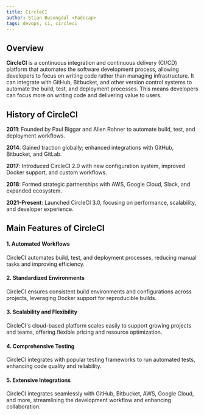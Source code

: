 ```yaml
---
title: CircleCI
author: Stian Busengdal <Fadecap>
tags: devops, ci, circleci
---
```



## Overview

**CircleCI** is a continuous integration and continuous delivery (CI/CD) platform that automates the software development process, allowing developers to focus on writing code rather than managing infrastructure. It can integrate with GitHub, Bitbucket, and other version control systems to automate the build, test, and deployment processes. This means developers can focus more on writing code and delivering value to users.

## History of CircleCI

**2011**: Founded by Paul Biggar and Allen Rohner to automate build, test, and deployment workflows.

**2014**: Gained traction globally; enhanced integrations with GitHub, Bitbucket, and GitLab.

**2017**: Introduced CircleCI 2.0 with new configuration system, improved Docker support, and custom workflows.

**2018**: Formed strategic partnerships with AWS, Google Cloud, Slack, and expanded ecosystem.

**2021-Present**: Launched CircleCI 3.0, focusing on performance, scalability, and developer experience.

## Main Features of CircleCI

#### 1. Automated Workflows

CircleCI automates build, test, and deployment processes, reducing manual tasks and improving efficiency.

#### 2. Standardized Environments

CircleCI ensures consistent build environments and configurations across projects, leveraging Docker support for reproducible builds.

#### 3. Scalability and Flexibility

CircleCI's cloud-based platform scales easily to support growing projects and teams, offering flexible pricing and resource optimization.

#### 4. Comprehensive Testing

CircleCI integrates with popular testing frameworks to run automated tests, enhancing code quality and reliability.

#### 5. Extensive Integrations

CircleCI integrates seamlessly with GitHub, Bitbucket, AWS, Google Cloud, and more, streamlining the development workflow and enhancing collaboration.
